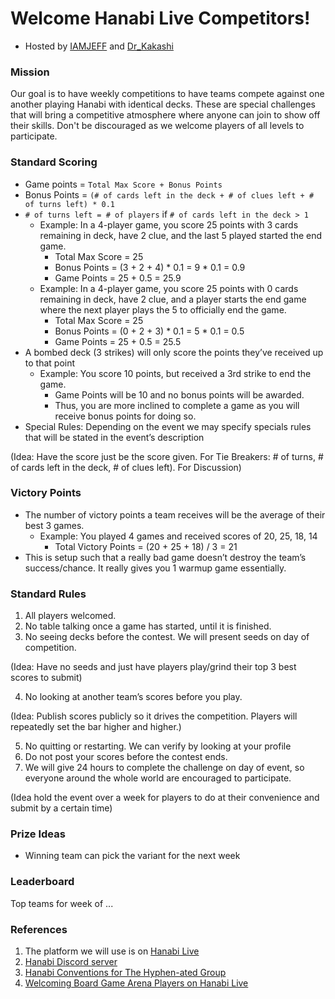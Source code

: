 # Welcome Hanabi Live Competitors!
* Hosted by [IAMJEFF](https://github.com/iamwhoiamhahaha) and [Dr_Kakashi](https://github.com/Dr-Kakashi)

### Mission
Our goal is to have weekly competitions to have teams compete against one another playing Hanabi with identical decks.  These are special challenges that will bring a competitive atmosphere where anyone can join to show off their skills.  Don't be discouraged as we welcome players of all levels to participate.

### Standard Scoring
* Game points = `Total Max Score + Bonus Points`
* Bonus Points = `(# of cards left in the deck + # of clues left + # of turns left) * 0.1`
* `# of turns left = # of players` if `# of cards left in the deck > 1`
  * Example: In a 4-player game, you score 25 points with 3 cards remaining in deck, have 2 clue, and the last 5 played started the end game.  
    * Total Max Score = 25
    * Bonus Points = (3 + 2 + 4) * 0.1 = 9 * 0.1 = 0.9
    * Game Points = 25 + 0.5 = 25.9
  * Example: In a 4-player game, you score 25 points with 0 cards remaining in deck, have 2 clue, and a player starts the end game where the next player plays the 5 to officially end the game.  
    * Total Max Score = 25
    * Bonus Points = (0 + 2 + 3) * 0.1 = 5 * 0.1 = 0.5
    * Game Points = 25 + 0.5 = 25.5
* A bombed deck (3 strikes) will only score the points they’ve received up to that point
  * Example: You score 10 points, but received a 3rd strike to end the game.
    * Game Points will be 10 and no bonus points will be awarded.  
    * Thus, you are more inclined to complete a game as you will receive bonus points for doing so. 
* Special Rules:  Depending on the event we may specify specials rules that will be stated in the event’s description

(Idea: Have the score just be the score given.  For Tie Breakers: # of turns, # of cards left in the deck, # of clues left).  For Discussion)

### Victory Points
* The number of victory points a team receives will be the average of their best 3 games.
  * Example: You played 4 games and received scores of 20, 25, 18, 14
    * Total Victory Points = (20 + 25 + 18) / 3 = 21
* This is setup such that a really bad game doesn’t destroy the team’s success/chance.  It really gives you 1 warmup game essentially.

### Standard Rules
1.	All players welcomed.
2.	No table talking once a game has started, until it is finished.
3.	No seeing decks before the contest. We will present seeds on day of competition.

(Idea: Have no seeds and just have players play/grind their top 3 best scores to submit)

4.	No looking at another team’s scores before you play.

(Idea: Publish scores publicly so it drives the competition.  Players will repeatedly set the bar higher and higher.)

5.	No quitting or restarting.  We can verify by looking at your profile
6.	Do not post your scores before the contest ends.
7.	We will give 24 hours to complete the challenge on day of event, so everyone around the whole world are encouraged to participate.  

(Idea hold the event over a week for players to do at their convenience and submit by a certain time) 

### Prize Ideas
* Winning team can pick the variant for the next week

### Leaderboard
Top teams for week of ...

### References
1. The platform we will use is on <a href="https://hanabi.live" rel="nofollow">Hanabi Live</a>
2. <a href="https://discord.gg/FADvkJp" rel="nofollow">Hanabi Discord server</a>
3. <a href="https://github.com/Zamiell/hanabi-conventions" rel="nofollow">Hanabi Conventions for The Hyphen-ated Group</a>
4. <a href="https://github.com/Zamiell/hanabi-conventions/blob/master/misc/BGA.md" rel="nofollow">Welcoming Board Game Arena Players on Hanabi Live</a>

<br/>
